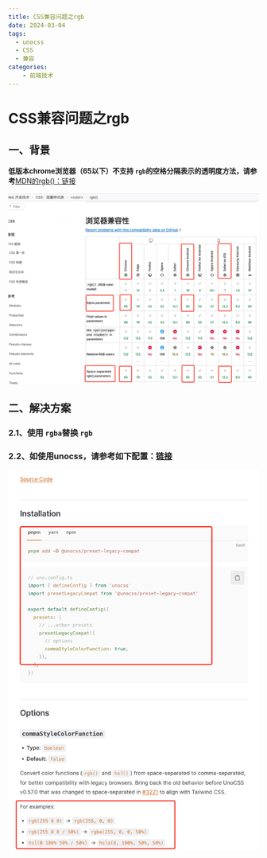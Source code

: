 ```yaml
---
title: CSS兼容问题之rgb 
date: 2024-03-04
tags:
  - unocss
  - CSS
  - 兼容
categories:
	- 前端技术
---
```

# CSS兼容问题之rgb

## 一、背景

**低版本chrome浏览器（65以下）不支持 `rgb`的空格分隔表示的透明度方法，请参考**[MDN的rgb()：链接](https://developer.mozilla.org/zh-CN/docs/Web/CSS/color_value/rgb)

![](./1709530190195-0.png)

## 二、解决方案

### 2.1、使用 `rgba`替换 `rgb`

### 2.2、如使用unocss，请参考如下配置：[链接](https://unocss.dev/presets/legacy-compat#commastylecolorfunction)

![](./1709530190195-1.png)
